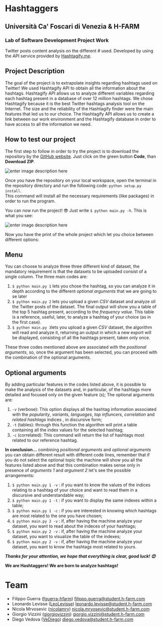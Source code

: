 # Hashtaggers
## Università Ca' Foscari di Venezia & H-FARM
### Lab of Software Development Project Work

Twitter posts content analysis on the different # used. Developed by using the API service provided by [Hashtagify.me](https://hashtagify.me/).



## Project Description

The goal of the project is to extrapolate insights regarding hashtags used on Twitter!
We used Hashtagify API to obtain all the information about the hashtags.
Hashtagify API allows us to analyze different variables regarding each hashtag present in a database of over 12 million hashtags.
We chose Hashtagify because it is the best Twitter hashtags analysis tool on the Internet.
The size and the reliability of the Hashtagify finder were the main features that led us to our choice. 
The Hashtagify API allows us to create a link between our work environment and the Hashtagify database in order to have access to all the information we need.

## How to test our project
The first step to follow in order to try the project is to download the repository by the [GitHub website](https://github.com/fguerra-hfarm/hashtaggers). Just click on the green button **Code**, than **Download ZIP**.

![enter image description here](/Users/giorgiovizzini/Desktop/Schermata%202020-12-10%20alle%2017.24.48.png)

Once you have the repository on your local workspace, open the terminal in the repository directory and run the following code: `python setup.py install`.  
This command will install all the necessary requirements (like packages) in order to run the program. 

You can now run the project! :sunglasses: 
Just write `$ python main.py -h`. 
This is what you see: 

![enter image description here](/Users/giorgiovizzini/Desktop/Schermata%202020-12-10%20alle%2017.45.55.png)

Now you have the print of the whole project which let you choice between different options: 

 

## **Menu**

You can choose to analyze three three different kind of dataset, the mandatory requirement is that the datasets to be uploaded consist of a single column.
The three main codes are:
 1. `$ python main.py 1` lets you chose the hashtag, so you can analyze it in depth according to the different *optional arguments* that we are going to se later 
 2. `$ python main.py 2` lets you upload a given *CSV* dataset and analyze oll the Twitter posts of the dataset. The final output will show you a table of the top 5 hashtag present, according to the *frequency value*. This table is a reference, useful, later, to analyze a hashtag of your choice (as in the first case).
 3. `$ python main.py 3`lets you upload a given *CSV* dataset, the algorithm will read and analyze it, returning an output in which a new export will be displayed, consisting of all the hashtags present, taken only once.

These three codes mentioned above are associated with the *positional arguments*, so, once the argument has been selected, you can proceed with the combination of the optional arguments.
          

## **Optional arguments**

By adding particular features in the codes listed above, it is possible to make the analysis of the datasets and, in particular, of the hashtags more detailed and focused only on the given feature (s);
The optional arguments are:

 1. `-v` (verbose): This option displays all the hashtag information associated with the *popularity*, *variants*, *languages*, *top influncers*, *correlation* and *related hashtags* indices , in discursive form;
 2. `-t` (tables): through this function the algorithm will print a table containing all the index values for the selected hashtag;
 3. `-c` (correlated): This command will return the list of hashtags most related to our reference hashtag.


**In conclusion...** 
combining *positional arguments* and *optional arguments* you can obtain different result with different code lines, remember that if you do not select the optional topic the machine will show you all the features listed above and that this combination makes sense only in presence of *arguments 1* and *argument 2*
let's see the possible arrangements:
 1. `$ python main.py 1 -v` : if you want to know the values of the indices relating to a hashtag of your choice and want to read them in a discursive and understandable way;
 2. `$ python main.py 1 -t` : if you want to display the same indexes within a table;
 3. `$ python main.py 1 -c` : if you are interested in knowing which hashtags are most related to the one you have chosen;
 4. `$ python main.py 2 -v` : if, after having the machine analyze your dataset, you want to read about the indeces of your hashtags;
 5.  `$ python main.py 2 -v` : if, after having the machine analyze your dataset, you want to visualize the table of the indexes;
 6. `$ python main.py 2 -v` : if, after having the machine analyze your dataset, you want to know the hashtags most related to yours.

***Thanks for your attention, we hope that everything is clear, good luck! :blush:***

**We are Hashtaggers! We are born to analyze hashtags!**

# Team
- Filippo Guerra ([fguerra-hfarm](https://github.com/fguerra-hfarm))
   filippo.guerra@student.h-farm.com
- Leonardo Levisse ([LeoLevisse](https://github.com/LeoLevisse))
   leonardo.levisse@student.h-farm.com
- Nicola Mrvosevic  ([nicolamrv](https://github.com/nicolamrv))
   nicola.mrvosevic@student.h-farm.com
- Giorgio Vizzini ([giorgiovizzini](https://github.com/giorgiovizzini))
   giorgio.vizzini@student.h-farm.com
- Diego Vedova ([VeDiego](https://github.com/VeDiego))
   diego.vedova@student.h-farm.com
